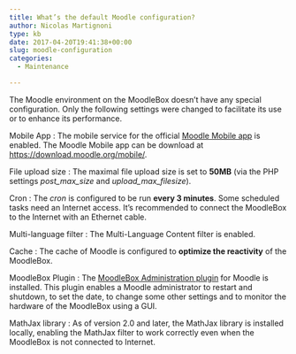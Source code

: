 ```yaml
---
title: What’s the default Moodle configuration?
author: Nicolas Martignoni
type: kb
date: 2017-04-20T19:41:38+00:00
slug: moodle-configuration
categories:
  - Maintenance

---
```

The Moodle environment on the MoodleBox doesn&#8217;t have any special configuration. Only the following settings were changed to facilitate its use or to enhance its performance.

Mobile App
:   The mobile service for the official [Moodle Mobile app][1] is enabled. The Moodle Mobile app can be download at https://download.moodle.org/mobile/.

File upload size
:   The maximal file upload size is set to **50MB** (via the PHP settings _post\_max\_size_ and _upload\_max\_filesize_).

Cron
:   The _cron_ is configured to be run **every 3 minutes**. Some scheduled tasks need an Internet access. It&#8217;s recommended to connect the MoodleBox to the Internet with an Ethernet cable.

Multi-language filter
:   The Multi-Language Content filter is enabled.

Cache
:   The cache of Moodle is configured to **optimize the reactivity** of the MoodleBox.

MoodleBox Plugin
:   The [MoodleBox Administration plugin][2] for Moodle is installed. This plugin enables a Moodle administrator to restart and shutdown, to set the date, to change some other settings and to monitor the hardware of the MoodleBox using a GUI.

MathJax library
:   As of version 2.0 and later, the MathJax library is installed locally, enabling the MathJax filter to work correctly even when the MoodleBox is not connected to Internet.

 [1]: https://download.moodle.org/mobile/
 [2]: https://moodle.org/plugins/tool_moodlebox
